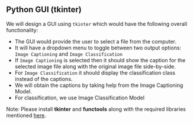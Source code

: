 ## Python GUI (tkinter)

We will design a GUI using `tkinter` which would have the following overall functionality:

* The GUI would provide the user to select a file from the computer.
* It will have a dropdown menu to toggle between two output options: `Image Captioning` and `Image Classification`
* If `Image Captioning` is selected then it should show the caption for the selected image file along with the original image file side-by-side.
* For `Image Classification` it should display the classification class instead of the captions.
* We will obtain the captions by taking help from the Image Captioning Model.
* For classification, we use Image Classification Model

Note: Please install **tkinter** and **functools** along with the required libraries mentioned [here](../Image_Transformation_and_Captioning/requirements.txt).
